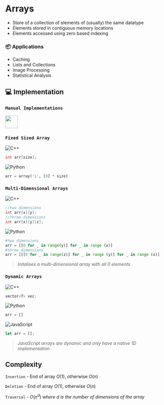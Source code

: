 # Arrays
- Store of a collection of elements of (usually) the same datatype
- Elements stored in contiguous memory locations
- Elements accessed using zero based indexing
  
### 📦 Applications
- Caching
- Lists and Collections
- Image Processing
- Statistical Analysis

## 💻 Implementation
### `Manual Implementations`
<a href="https://github.com/daliamadur/DSA/blob/main/Arrays/Dynamic_Array.md"> <img src="https://cdn.jsdelivr.net/gh/devicons/devicon@latest/icons/cplusplus/cplusplus-original.svg" height="40vh"> </a>

### `Fixed Sized Array`

![C++](https://img.shields.io/badge/c++-%2300599C.svg?style=plastic&logo=c%2B%2B&logoColor=white)
```cpp
int arr[size];
```

![Python](https://img.shields.io/badge/python-3670A0?style=plastic&logo=python&logoColor=white) 

```python
arr = array('i', [0] * size)
```

### `Multi-Dimensional Arrays`

![C++](https://img.shields.io/badge/c++-%2300599C.svg?style=plastic&logo=c%2B%2B&logoColor=white)

```cpp
//two dimensions
int arr[x][y];
//three dimensions
int arr[x][y][z];
```

![Python](https://img.shields.io/badge/python-3670A0?style=plastic&logo=python&logoColor=white) 

```python
#two dimensions
arr = [[0 for _ in range(y)] for _ in range (x)]
#three dimensions
arr = [[[0 for _ in range(z)] for _ in range (y)] for _ in range (x)]
```
> _Initalises a multi-dimensional array with all 0 elements_
### `Dynamic Arrays`

![C++](https://img.shields.io/badge/c++-%2300599C.svg?style=plastic&logo=c%2B%2B&logoColor=white)

```cpp
vector<T> vec;
```

![Python](https://img.shields.io/badge/python-3670A0?style=plastic&logo=python&logoColor=white) 

```python
arr = []
```

![JavaScript](https://img.shields.io/badge/JavaScript-F7DF1E?style=plastic&logo=javascript&logoColor=000)

```jsx
let arr = [];
```
> _JavaScript arrays are dynamic and only have a native 1D implementation_

## Complexity

`Insertion` - End of array $O(1)$, otherwise $O(n)$

`Deletion` - End of array $O(1)$, otherwise $O(n)$

`Traversal` - $O(n^d)$ *where d is the number of dimensions of the array*
